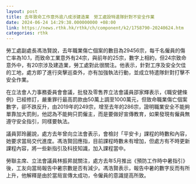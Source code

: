 ```yaml
---
layout: post
title: 去年致命工作意外逾八成涉建造業　勞工處設特遣隊針對不安全作業
date: 2024-06-24 14:29:38.000000000 +08:00
link: https://news.rthk.hk/rthk/ch/component/k2/1758790-20240624.htm
categories: rthk
---
```


勞工處副處長馮浩賢說，去年職業傷亡個案的數目為29456宗，每千名僱員的傷亡率為10.1，而致命工業意外有24宗，與前年的25宗，數字上相約，但24宗致命意外中，有20宗涉及建造業，勞工處對此很關注。他表示，針對工序及安全欠佳的工地，處方即了進行突擊巡查外，亦有加強執法行動，並成立特遣隊針對打擊不安全作業。

在立法會人力事務委員會會議，批發及零售界立法會議員邵家輝表示，《職安健條例》已經修訂，嚴重罪行最高罰款由50萬上調至1000萬元，但致命職業傷亡個案數字，卻不跌反升，由2019年的249宗，增至去年的286宗，證明職業安全不能夠單靠加大罰則，他認為不能夠只罰僱主，而是要做好宣傳教育，如果發現有僱員無遵守安全指引，同樣要執法。

議員郭玲麗說，處方去年曾向立法會表示，會檢討「平安卡」課程的時數和內容，她要求當局交代進度。馮浩賢回應指，目前課程時數未有增加，但處方有不時更新課程內容，將一些新指引及科技知識，加入課程當中。

勞聯主席、立法會議員林振昇就關注，處方去年5月推出《預防工作時中暑指引》後，工友向當局報告中暑宗數是否有減少。馮浩賢表示，報告中暑的數字反而有所上升，他解釋是由於當局宣傳太成功，令僱員的意識提高所致。
